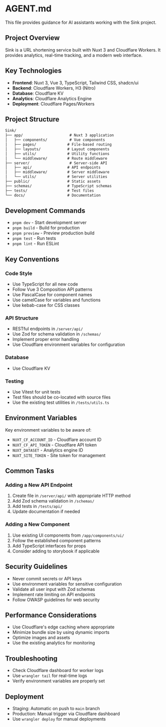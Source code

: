 # AGENT.md

This file provides guidance for AI assistants working with the Sink project.

## Project Overview

Sink is a URL shortening service built with Nuxt 3 and Cloudflare Workers. It provides analytics, real-time tracking, and a modern web interface.

## Key Technologies

- **Frontend**: Nuxt 3, Vue 3, TypeScript, Tailwind CSS, shadcn/ui
- **Backend**: Cloudflare Workers, H3 (Nitro)
- **Database**: Cloudflare KV
- **Analytics**: Cloudflare Analytics Engine
- **Deployment**: Cloudflare Pages/Workers

## Project Structure

```txt
Sink/
├── app/                     # Nuxt 3 application
│   ├── components/          # Vue components
│   ├── pages/              # File-based routing
│   ├── layouts/            # Layout components
│   ├── utils/              # Utility functions
│   └── middleware/         # Route middleware
├── server/                  # Server-side API
│   ├── api/                # API endpoints
│   ├── middleware/         # Server middleware
│   └── utils/              # Server utilities
├── public/                 # Static assets
├── schemas/                # TypeScript schemas
├── tests/                  # Test files
└── docs/                   # Documentation
```

## Development Commands

- `pnpm dev` - Start development server
- `pnpm build` - Build for production
- `pnpm preview` - Preview production build
- `pnpm test` - Run tests
- `pnpm lint` - Run ESLint

## Key Conventions

### Code Style

- Use TypeScript for all new code
- Follow Vue 3 Composition API patterns
- Use PascalCase for component names
- Use camelCase for variables and functions
- Use kebab-case for CSS classes

### API Structure

- RESTful endpoints in `/server/api/`
- Use Zod for schema validation in `/schemas/`
- Implement proper error handling
- Use Cloudflare environment variables for configuration

### Database

- Use Cloudflare KV

### Testing

- Use Vitest for unit tests
- Test files should be co-located with source files
- Use the existing test utilities in `/tests/utils.ts`

## Environment Variables

Key environment variables to be aware of:

- `NUXT_CF_ACCOUNT_ID` - Cloudflare account ID
- `NUXT_CF_API_TOKEN` - Cloudflare API token
- `NUXT_DATASET` - Analytics engine ID
- `NUXT_SITE_TOKEN` - Site token for management

## Common Tasks

### Adding a New API Endpoint

1. Create file in `/server/api/` with appropriate HTTP method
2. Add Zod schema validation in `/schemas/`
3. Add tests in `/tests/api/`
4. Update documentation if needed

### Adding a New Component

1. Use existing UI components from `/app/components/ui/`
2. Follow the established component patterns
3. Add TypeScript interfaces for props
4. Consider adding to storybook if applicable

## Security Guidelines

- Never commit secrets or API keys
- Use environment variables for sensitive configuration
- Validate all user input with Zod schemas
- Implement rate limiting on API endpoints
- Follow OWASP guidelines for web security

## Performance Considerations

- Use Cloudflare's edge caching where appropriate
- Minimize bundle size by using dynamic imports
- Optimize images and assets
- Use the existing analytics for monitoring

## Troubleshooting

- Check Cloudflare dashboard for worker logs
- Use `wrangler tail` for real-time logs
- Verify environment variables are properly set

## Deployment

- Staging: Automatic on push to `main` branch
- Production: Manual trigger via Cloudflare dashboard
- Use `wrangler deploy` for manual deployments

